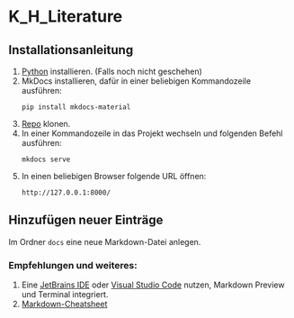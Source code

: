 # K_H_Literature

## Installationsanleitung

1. [Python](https://www.python.org/downloads/) installieren. (Falls noch nicht geschehen)
2. MkDocs installieren, dafür in einer beliebigen Kommandozeile ausführen:
    ```
    pip install mkdocs-material
    ```
3. [Repo](https://github.com/Bettlaken/K_H_Literature) klonen.
4. In einer Kommandozeile in das Projekt wechseln und folgenden Befehl ausführen:
    ```
    mkdocs serve
    ```
5. In einen beliebigen Browser folgende URL öffnen:
    ```
    http://127.0.0.1:8000/
    ```
## Hinzufügen neuer Einträge
Im Ordner ``docs`` eine neue Markdown-Datei anlegen.

### Empfehlungen und weiteres: 
1. Eine [JetBrains IDE](https://www.jetbrains.com/de-de/) oder [Visual Studio Code](https://code.visualstudio.com/) nutzen, Markdown Preview und Terminal integriert.
2. [Markdown-Cheatsheet](https://github.com/adam-p/markdown-here/wiki/Markdown-Cheatsheet)

